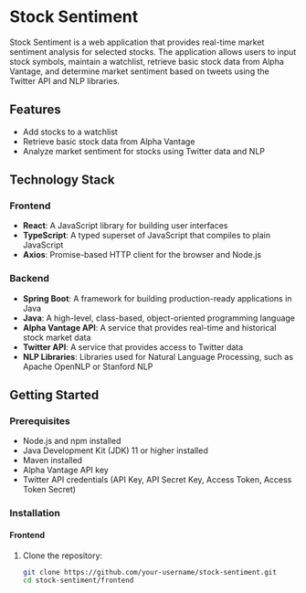 # Stock Sentiment

Stock Sentiment is a web application that provides real-time market sentiment analysis for selected stocks. The application allows users to input stock symbols, maintain a watchlist, retrieve basic stock data from Alpha Vantage, and determine market sentiment based on tweets using the Twitter API and NLP libraries.

## Features

- Add stocks to a watchlist
- Retrieve basic stock data from Alpha Vantage
- Analyze market sentiment for stocks using Twitter data and NLP

## Technology Stack

### Frontend

- **React**: A JavaScript library for building user interfaces
- **TypeScript**: A typed superset of JavaScript that compiles to plain JavaScript
- **Axios**: Promise-based HTTP client for the browser and Node.js

### Backend

- **Spring Boot**: A framework for building production-ready applications in Java
- **Java**: A high-level, class-based, object-oriented programming language
- **Alpha Vantage API**: A service that provides real-time and historical stock market data
- **Twitter API**: A service that provides access to Twitter data
- **NLP Libraries**: Libraries used for Natural Language Processing, such as Apache OpenNLP or Stanford NLP

## Getting Started

### Prerequisites

- Node.js and npm installed
- Java Development Kit (JDK) 11 or higher installed
- Maven installed
- Alpha Vantage API key
- Twitter API credentials (API Key, API Secret Key, Access Token, Access Token Secret)

### Installation

#### Frontend

1. Clone the repository:
   ```bash
   git clone https://github.com/your-username/stock-sentiment.git
   cd stock-sentiment/frontend
